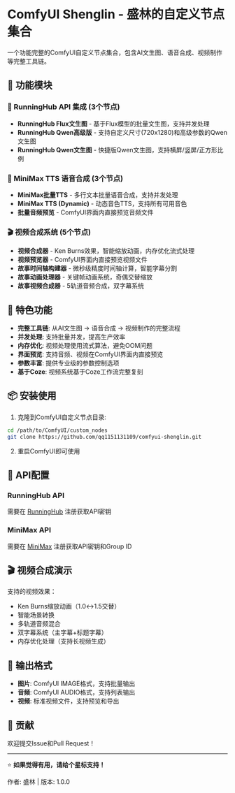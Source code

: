 # ComfyUI Shenglin - 盛林的自定义节点集合

一个功能完整的ComfyUI自定义节点集合，包含AI文生图、语音合成、视频制作等完整工具链。

## 🎯 功能模块

### 🎨 RunningHub API 集成 (3个节点)
- **RunningHub Flux文生图** - 基于Flux模型的批量文生图，支持并发处理
- **RunningHub Qwen高级版** - 支持自定义尺寸(720x1280)和高级参数的Qwen文生图
- **RunningHub Qwen文生图** - 快捷版Qwen文生图，支持横屏/竖屏/正方形比例

### 🎵 MiniMax TTS 语音合成 (3个节点)
- **MiniMax批量TTS** - 多行文本批量语音合成，支持并发处理
- **MiniMax TTS (Dynamic)** - 动态音色TTS，支持所有可用音色
- **批量音频预览** - ComfyUI界面内直接预览音频文件

### 🎬 视频合成系统 (5个节点)
- **视频合成器** - Ken Burns效果，智能缩放动画，内存优化流式处理
- **视频预览器** - ComfyUI界面内直接预览视频文件
- **故事时间轴构建器** - 微秒级精度时间轴计算，智能字幕分割
- **故事动画处理器** - 关键帧动画系统，奇偶交替缩放
- **故事视频合成器** - 5轨道音频合成，双字幕系统

## 🚀 特色功能

- **完整工具链**: 从AI文生图 → 语音合成 → 视频制作的完整流程
- **并发处理**: 支持批量并发，提高生产效率
- **内存优化**: 视频处理使用流式算法，避免OOM问题
- **界面预览**: 支持音频、视频在ComfyUI界面内直接预览
- **参数丰富**: 提供专业级的参数控制选项
- **基于Coze**: 视频系统基于Coze工作流完整复刻

## 📦 安装使用

1. 克隆到ComfyUI自定义节点目录:
```bash
cd /path/to/ComfyUI/custom_nodes
git clone https://github.com/qq1151131109/comfyui-shenglin.git
```

2. 重启ComfyUI即可使用

## 🔑 API配置

### RunningHub API
需要在 [RunningHub](https://www.runninghub.cn) 注册获取API密钥

### MiniMax API
需要在 [MiniMax](https://www.minimaxi.com) 注册获取API密钥和Group ID

## 🎬 视频合成演示

支持的视频效果：
- Ken Burns缩放动画（1.0↔1.5交替）
- 智能场景转换
- 多轨道音频混合
- 双字幕系统（主字幕+标题字幕）
- 内存优化处理（支持长视频生成）

## 📱 输出格式

- **图片**: ComfyUI IMAGE格式，支持批量输出
- **音频**: ComfyUI AUDIO格式，支持列表输出
- **视频**: 标准视频文件，支持预览和导出

## 🤝 贡献

欢迎提交Issue和Pull Request！

---

⭐ **如果觉得有用，请给个星标支持！**

作者: 盛林 | 版本: 1.0.0